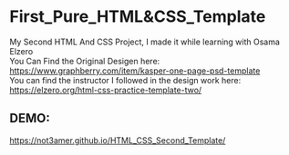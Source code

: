 # First_Pure_HTML&CSS_Template
My Second HTML And CSS Project, I made it while learning with Osama Elzero  
You Can Find the Original Desigen here: https://www.graphberry.com/item/kasper-one-page-psd-template  
You can find the instructor I followed in the design work here: https://elzero.org/html-css-practice-template-two/  
## DEMO:  
https://not3amer.github.io/HTML_CSS_Second_Template/
